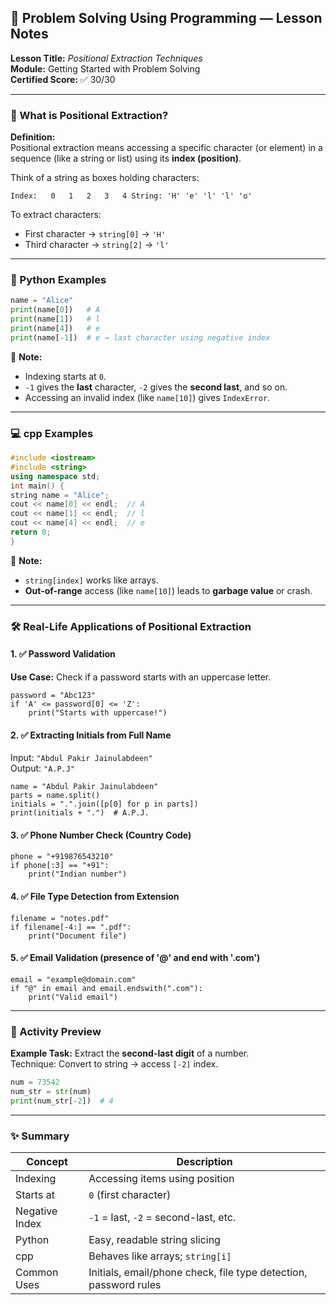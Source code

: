 ## 🧠 Problem Solving Using Programming — Lesson Notes

**Lesson Title:** _Positional Extraction Techniques_  
**Module:** Getting Started with Problem Solving  
**Certified Score:** ✅ 30/30

---

### 📌 What is Positional Extraction?

**Definition:**  
Positional extraction means accessing a specific character (or element) in a sequence (like a string or list) using its **index (position)**.

Think of a string as boxes holding characters:

`Index:   0   1   2   3   4 String: 'H' 'e' 'l' 'l' 'o'`

To extract characters:

- First character → `string[0]` → `'H'`
- Third character → `string[2]` → `'l'`

---

### 🐍 Python Examples

```python
name = "Alice"  
print(name[0])   # A 
print(name[1])   # l 
print(name[4])   # e 
print(name[-1])  # e → last character using negative index
```

📌 **Note:**

- Indexing starts at `0`.
- `-1` gives the **last** character, `-2` gives the **second last**, and so on.
- Accessing an invalid index (like `name[10]`) gives `IndexError`.

---

### 💻 cpp Examples

```cpp
#include <iostream> 
#include <string> 
using namespace std;  
int main() {     
string name = "Alice";     
cout << name[0] << endl;  // A     
cout << name[1] << endl;  // l     
cout << name[4] << endl;  // e     
return 0; 
}
```

📌 **Note:**

- `string[index]` works like arrays.
- **Out-of-range** access (like `name[10]`) leads to **garbage value** or crash.

---

### 🛠️ Real-Life Applications of Positional Extraction

#### 1. ✅ Password Validation

**Use Case:** Check if a password starts with an uppercase letter.

```
password = "Abc123" 
if 'A' <= password[0] <= 'Z':     
	print("Starts with uppercase!")
```

#### 2. ✅ Extracting Initials from Full Name

Input: `"Abdul Pakir Jainulabdeen"`  
Output: `"A.P.J"`

```
name = "Abdul Pakir Jainulabdeen" 
parts = name.split() 
initials = ".".join([p[0] for p in parts]) 
print(initials + ".")  # A.P.J.
```

#### 3. ✅ Phone Number Check (Country Code)

```
phone = "+919876543210" 
if phone[:3] == "+91":     
	print("Indian number")
```

#### 4. ✅ File Type Detection from Extension

```
filename = "notes.pdf" 
if filename[-4:] == ".pdf":     
	print("Document file")
```

#### 5. ✅ Email Validation (presence of '@' and end with '.com')

```
email = "example@domain.com" 
if "@" in email and email.endswith(".com"):     
	print("Valid email")
```

---

### 🧪 Activity Preview

**Example Task:** Extract the **second-last digit** of a number.  
Technique: Convert to string → access `[-2]` index.

```python
num = 73542 
num_str = str(num) 
print(num_str[-2])  # 4
```

---

### ✨ Summary

| Concept        | Description                                                      |
| -------------- | ---------------------------------------------------------------- |
| Indexing       | Accessing items using position                                   |
| Starts at      | `0` (first character)                                            |
| Negative Index | `-1` = last, `-2` = second-last, etc.                            |
| Python         | Easy, readable string slicing                                    |
| cpp            | Behaves like arrays; `string[i]`                                 |
| Common Uses    | Initials, email/phone check, file type detection, password rules |
